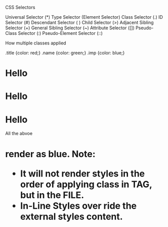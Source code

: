 CSS Selectors

Universal Selector (*)
Type Selector (Element Selector)
Class Selector (.)
ID Selector (#)
Descendant Selector ( )
Child Selector (>)
Adjacent Sibling Selector (+)
General Sibling Selector (~)
Attribute Selector ([])
Pseudo-Class Selector (:)
Pseudo-Element Selector (::)


How multiple classes applied


.title	{color: red;}
.name	{color: green;}
.imp	{color: blue;}


<h1 class="imp title name">Hello</h1>
<h1 class="title name imp">Hello</h1>
<h1 class="imp name title">Hello</h1>

All the abvoe <h1> render as blue.
Note: 
- It will not render styles in the order of applying class in TAG, but in the FILE.
- In-Line Styles over ride the external styles content.
